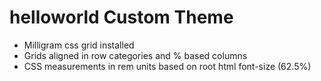 # helloworld Custom Theme
- Milligram css grid installed
- Grids aligned in row categories and % based columns
- CSS measurements in rem units based on root html font-size (62.5%)
